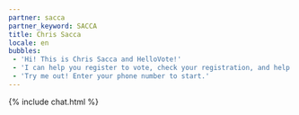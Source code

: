 ```yaml
---
partner: sacca
partner_keyword: SACCA
title: Chris Sacca
locale: en
bubbles:
 - 'Hi! This is Chris Sacca and HelloVote!'
 - 'I can help you register to vote, check your registration, and help your friends register'
 - 'Try me out! Enter your phone number to start.'
---
```

{% include chat.html %}
